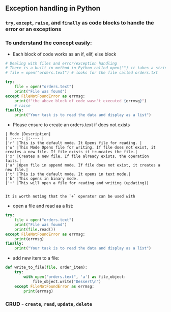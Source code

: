 ## Exception handling in Python
### `try`, `except`, `raise`, and `finally` as code blocks to handle the error or an exceptions

### To understand the concept easily:
- Each block of code works as an if, elif, else block


```python
# Dealing with files and error/exception handling
# There is a built in method in Python called open("") it takes a string
# file = open("orders.text") # looks for the file called orders.txt

try:
    file = open("orders.text")
    print("File was found")
except FileNotFoundError as errmsg:
    print(f"the above block of code wasn't executed {errmsg}")
    # raise
finally:
    print("Your task is to read the data and display as a list")
```

- Please ensure to create an orders.text if does not exists

```
| Mode |Description|
| :----: |:---- |
|'r' |This is the default mode. It Opens file for reading. |
|'w' |This Mode Opens file for writing. If file does not exist, it creates a new file. If file exists it truncates the file.|
|'x' |Creates a new file. If file already exists, the operation fails.|
|'a' |Open file in append mode. If file does not exist, it creates a new file.|
|'t' |This is the default mode. It opens in text mode.|
|'b' |This opens in binary mode.
|'+' |This will open a file for reading and writing (updating)|


It is worth noting that the `+` operator can be used with
```

- open a file and read aa a list:
```python
try:
    file = open("orders.text")
    print("File was found")
    print(file.read())
except FileNotFoundError as errmsg:
    print(errmsg)
finally:
    print("Your task is to read the data and display as a list")

```
- add new item to a file:
```python
def write_to_file(file, order_item):
    try:
        with open("orders.text", 'a') as file_object:
            file_object.write("Dessert\n")
    except FileNotFoundError as errmsg:
        print(errmsg)
```

### CRUD -  `create`, `read`, `update`, `delete`

